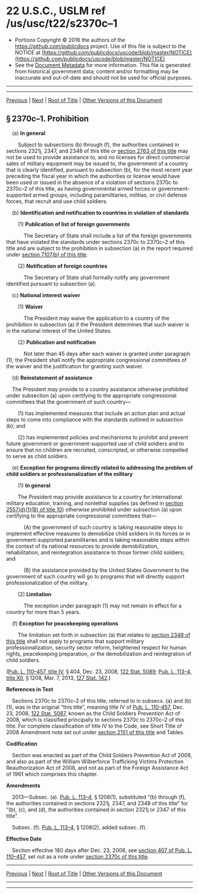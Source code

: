 ---
---

# 22 U.S.C., USLM ref /us/usc/t22/s2370c–1

* Portions Copyright © 2016 the authors of the https://github.com/publicdocs project.
  Use of this file is subject to the NOTICE at [https://github.com/publicdocs/uscode/blob/master/NOTICE](https://github.com/publicdocs/uscode/blob/master/NOTICE)
* See the [Document Metadata](././../../../../../..//README.md) for more information.
  This file is generated from historical government data; content and/or formatting may be inaccurate and out-of-date and should not be used for official purposes.

----------
----------

[Previous](./../../../../../..//us/usc/t22/ch32/schIII/ptI/m__us_usc_t22_s2370c.md) | [Next](./../../../../../..//us/usc/t22/ch32/schIII/ptI/m__us_usc_t22_s2370c–2.md) | [Root of Title](./../../../../../../) | [Other Versions of this Document](https://publicdocs.github.io/go/links?ns=uslm&ref=%2Fus%2Fusc%2Ft22%2Fs2370c%E2%80%931)

## § 2370c–1. Prohibition

    (a) __In general__ 

        Subject to subsections (b) through (f), the authorities contained in sections 2321j, 2347, and 2348 of this title or [section 2763 of this title][/us/usc/t22/s2763] may not be used to provide assistance to, and no licenses for direct commercial sales of military equipment may be issued to, the government of a country that is clearly identified, pursuant to subsection (b), for the most recent year preceding the fiscal year in which the authorities or license would have been used or issued in the absence of a violation of sections 2370c to 2370c–2 of this title, as having governmental armed forces or government-supported armed groups, including paramilitaries, militias, or civil defense forces, that recruit and use child soldiers.

    (b) __Identification and notification to countries in violation of standards__ 

        (1) __Publication of list of foreign governments__ 

            The Secretary of State shall include a list of the foreign governments that have violated the standards under sections 2370c to 2370c–2 of this title and are subject to the prohibition in subsection (a) in the report required under [section 7107(b) of this title][/us/usc/t22/s7107/b].

        (2) __Notification of foreign countries__ 

            The Secretary of State shall formally notify any government identified pursuant to subsection (a).

    (c) __National interest waiver__ 

        (1) __Waiver__ 

            The President may waive the application to a country of the prohibition in subsection (a) if the President determines that such waiver is in the national interest of the United States.

        (2) __Publication and notification__ 

            Not later than 45 days after each waiver is granted under paragraph (1), the President shall notify the appropriate congressional committees of the waiver and the justification for granting such waiver.

    (d) __Reinstatement of assistance__ 

    The President may provide to a country assistance otherwise prohibited under subsection (a) upon certifying to the appropriate congressional committees that the government of such country—

        (1) has implemented measures that include an action plan and actual steps to come into compliance with the standards outlined in subsection (b); and

        (2) has implemented policies and mechanisms to prohibit and prevent future government or government-supported use of child soldiers and to ensure that no children are recruited, conscripted, or otherwise compelled to serve as child soldiers.

    (e) __Exception for programs directly related to addressing the problem of child soldiers or professionalization of the military__ 

        (1) __In general__ 

        The President may provide assistance to a country for international military education, training, and nonlethal supplies (as defined in [section 2557(d)(1)(B) of title 10][/us/usc/t10/s2557/d/1/B]) otherwise prohibited under subsection (a) upon certifying to the appropriate congressional committees that—

            (A) the government of such country is taking reasonable steps to implement effective measures to demobilize child soldiers in its forces or in government-supported paramilitaries and is taking reasonable steps within the context of its national resources to provide demobilization, rehabilitation, and reintegration assistance to those former child soldiers; and

            (B) the assistance provided by the United States Government to the government of such country will go to programs that will directly support professionalization of the military.

        (2) __Limitation__ 

            The exception under paragraph (1) may not remain in effect for a country for more than 5 years.

    (f) __Exception for peacekeeping operations__ 

        The limitation set forth in subsection (a) that relates to [section 2348 of this title][/us/usc/t22/s2348] shall not apply to programs that support military professionalization, security sector reform, heightened respect for human rights, peacekeeping preparation, or the demobilization and reintegration of child soldiers.

([Pub. L. 110–457, title IV][/us/pl/110/457/tIV], § 404, Dec. 23, 2008, [122 Stat. 5089][/us/stat/122/5089]; [Pub. L. 113–4, title XII][/us/pl/113/4/tXII], § 1208, Mar. 7, 2013, [127 Stat. 142][/us/stat/127/142].)

 __References in Text__ 

    Sections 2370c to 2370c–2 of this title, referred to in subsecs. (a) and (b)(1), was in the original “this title”, meaning title IV of [Pub. L. 110–457][/us/pl/110/457], Dec. 23, 2008, [122 Stat. 5087][/us/stat/122/5087], known as the Child Soldiers Prevention Act of 2008, which is classified principally to sections 2370c to 2370c–2 of this title. For complete classification of title IV to the Code, see Short Title of 2008 Amendment note set out under [section 2151 of this title][/us/usc/t22/s2151] and Tables.

 __Codification__ 

    Section was enacted as part of the Child Soldiers Prevention Act of 2008, and also as part of the William Wilberforce Trafficking Victims Protection Reauthorization Act of 2008, and not as part of the Foreign Assistance Act of 1961 which comprises this chapter.

 __Amendments__ 

    2013—Subsec. (a). [Pub. L. 113–4][/us/pl/113/4], § 1208(1), substituted “(b) through (f), the authorities contained in sections 2321j, 2347, and 2348 of this title” for “(b), (c), and (d), the authorities contained in section 2321j or 2347 of this title”.

    Subsec. (f). [Pub. L. 113–4][/us/pl/113/4], § 1208(2), added subsec. (f).

 __Effective Date__ 

    Section effective 180 days after Dec. 23, 2008, see [section 407 of Pub. L. 110–457][/us/pl/110/457/s407], set out as a note under [section 2370c of this title][/us/usc/t22/s2370c].

----------

[Previous](./../../../../../..//us/usc/t22/ch32/schIII/ptI/m__us_usc_t22_s2370c.md) | [Next](./../../../../../..//us/usc/t22/ch32/schIII/ptI/m__us_usc_t22_s2370c–2.md) | [Root of Title](./../../../../../../) | [Other Versions of this Document](https://publicdocs.github.io/go/links?ns=uslm&ref=%2Fus%2Fusc%2Ft22%2Fs2370c%E2%80%931)

----------
----------

[/us/usc/t22/s2763]: https://publicdocs.github.io/go/links?ns=uslm&ref=%2Fus%2Fusc%2Ft22%2Fs2763
[/us/usc/t22/s7107/b]: https://publicdocs.github.io/go/links?ns=uslm&ref=%2Fus%2Fusc%2Ft22%2Fs7107%2Fb
[/us/usc/t10/s2557/d/1/B]: https://publicdocs.github.io/go/links?ns=uslm&ref=%2Fus%2Fusc%2Ft10%2Fs2557%2Fd%2F1%2FB
[/us/usc/t22/s2348]: https://publicdocs.github.io/go/links?ns=uslm&ref=%2Fus%2Fusc%2Ft22%2Fs2348
[/us/pl/110/457/tIV]: https://publicdocs.github.io/go/links?ns=uslm&ref=%2Fus%2Fpl%2F110%2F457%2FtIV
[/us/stat/122/5089]: https://publicdocs.github.io/go/links?ns=uslm&ref=%2Fus%2Fstat%2F122%2F5089
[/us/pl/113/4/tXII]: https://publicdocs.github.io/go/links?ns=uslm&ref=%2Fus%2Fpl%2F113%2F4%2FtXII
[/us/stat/127/142]: https://publicdocs.github.io/go/links?ns=uslm&ref=%2Fus%2Fstat%2F127%2F142
[/us/pl/110/457]: https://publicdocs.github.io/go/links?ns=uslm&ref=%2Fus%2Fpl%2F110%2F457
[/us/stat/122/5087]: https://publicdocs.github.io/go/links?ns=uslm&ref=%2Fus%2Fstat%2F122%2F5087
[/us/usc/t22/s2151]: https://publicdocs.github.io/go/links?ns=uslm&ref=%2Fus%2Fusc%2Ft22%2Fs2151
[/us/pl/113/4]: https://publicdocs.github.io/go/links?ns=uslm&ref=%2Fus%2Fpl%2F113%2F4
[/us/pl/113/4]: https://publicdocs.github.io/go/links?ns=uslm&ref=%2Fus%2Fpl%2F113%2F4
[/us/pl/110/457/s407]: https://publicdocs.github.io/go/links?ns=uslm&ref=%2Fus%2Fpl%2F110%2F457%2Fs407
[/us/usc/t22/s2370c]: https://publicdocs.github.io/go/links?ns=uslm&ref=%2Fus%2Fusc%2Ft22%2Fs2370c


